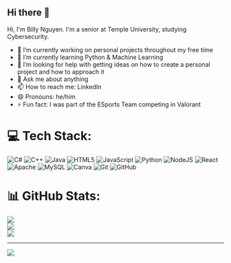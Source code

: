 ## Hi there 👋

Hi, I'm Billy Nguyen. I'm a senior at Temple University, studying Cybersecurity.

- 🔭 I’m currently working on personal projects throughout my free time
- 🌱 I’m currently learning Python & Machine Learning
- 🤔 I’m looking for help with getting ideas on how to create a personal project and how to approach it
- 💬 Ask me about anything
- 📫 How to reach me: LinkedIn
- 😄 Pronouns: he/him
- ⚡ Fun fact: I was part of the ESports Team competing in Valorant


# 💻 Tech Stack:
![C#](https://img.shields.io/badge/c%23-%23239120.svg?style=for-the-badge&logo=csharp&logoColor=white) ![C++](https://img.shields.io/badge/c++-%2300599C.svg?style=for-the-badge&logo=c%2B%2B&logoColor=white) ![Java](https://img.shields.io/badge/java-%23ED8B00.svg?style=for-the-badge&logo=openjdk&logoColor=white) ![HTML5](https://img.shields.io/badge/html5-%23E34F26.svg?style=for-the-badge&logo=html5&logoColor=white) ![JavaScript](https://img.shields.io/badge/javascript-%23323330.svg?style=for-the-badge&logo=javascript&logoColor=%23F7DF1E) ![Python](https://img.shields.io/badge/python-3670A0?style=for-the-badge&logo=python&logoColor=ffdd54) ![NodeJS](https://img.shields.io/badge/node.js-6DA55F?style=for-the-badge&logo=node.js&logoColor=white) ![React](https://img.shields.io/badge/react-%2320232a.svg?style=for-the-badge&logo=react&logoColor=%2361DAFB) ![Apache](https://img.shields.io/badge/apache-%23D42029.svg?style=for-the-badge&logo=apache&logoColor=white) ![MySQL](https://img.shields.io/badge/mysql-4479A1.svg?style=for-the-badge&logo=mysql&logoColor=white) ![Canva](https://img.shields.io/badge/Canva-%2300C4CC.svg?style=for-the-badge&logo=Canva&logoColor=white) ![Git](https://img.shields.io/badge/git-%23F05033.svg?style=for-the-badge&logo=git&logoColor=white) ![GitHub](https://img.shields.io/badge/github-%23121011.svg?style=for-the-badge&logo=github&logoColor=white)
# 📊 GitHub Stats:
![](https://github-readme-stats.vercel.app/api?username=billycoders&theme=dark&hide_border=false&include_all_commits=false&count_private=false)<br/>
![](https://nirzak-streak-stats.vercel.app/?user=billycoders&theme=dark&hide_border=false)<br/>
![](https://github-readme-stats.vercel.app/api/top-langs/?username=billycoders&theme=dark&hide_border=false&include_all_commits=false&count_private=false&layout=compact)

---
[![](https://visitcount.itsvg.in/api?id=billycoders&icon=0&color=0)](https://visitcount.itsvg.in)

<!-- Proudly created with GPRM ( https://gprm.itsvg.in ) -->
<!--
**billycoders/billycoders** is a ✨ _special_ ✨ repository because its `README.md` (this file) appears on your GitHub profile.
